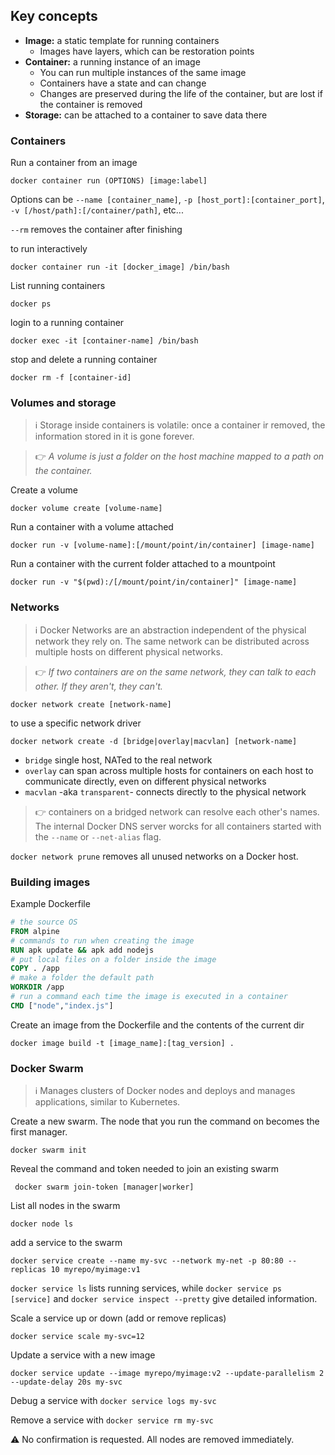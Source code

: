 ## Key concepts

* **Image:** a static template for running containers
  * Images have layers, which can be restoration points 
* **Container:** a running instance of an image 
  * You can run multiple instances of the same image
  * Containers have a state and can change
  * Changes are preserved during the life of the container, but are lost if the container is removed
* **Storage:** can be attached to a container to save data there 

### Containers
Run a container from an image
```
docker container run (OPTIONS) [image:label] 
```
Options can be `--name [container_name]`, `-p [host_port]:[container_port]`, `-v [/host/path]:[/container/path]`, etc...

`--rm` removes the container after finishing

to run interactively 
```
docker container run -it [docker_image] /bin/bash
```
List running containers
```
docker ps
```
login to a running container
```
docker exec -it [container-name] /bin/bash
```
stop and delete a running container
```
docker rm -f [container-id]
```


### Volumes and storage
> :information_source: Storage inside containers is volatile: once a container ir removed, the information stored in it is gone forever. 

> :point_right: _A volume is just a folder on the host machine mapped to a path on the container._

Create a volume
```
docker volume create [volume-name]
```
Run a container with a volume attached
```
docker run -v [volume-name]:[/mount/point/in/container] [image-name]
```
Run a container with the current folder attached to a mountpoint
```
docker run -v "$(pwd):/[/mount/point/in/container]" [image-name] 
```

### Networks
> :information_source: Docker Networks are an abstraction independent of the physical network they rely on. The same network can be distributed across multiple hosts on different physical networks.  

> :point_right: _If two containers are on the same network, they can talk to each other. If they aren't, they can't._
```
docker network create [network-name]
```
to use a specific network driver
```
docker network create -d [bridge|overlay|macvlan] [network-name]
```
* `bridge` single host, NATed to the real network
* `overlay` can span across multiple hosts for containers on each host to communicate directly, even on different physical networks
* `macvlan` -aka `transparent`- connects directly to the physical network

> :point_right: containers on a bridged network can resolve each other's names. The internal Docker DNS server worcks for all containers started with the `--name` or `--net-alias` flag.

`docker network prune` removes all unused networks on a Docker host.

### Building images 

Example Dockerfile

```dockerfile
# the source OS
FROM alpine
# commands to run when creating the image
RUN apk update && apk add nodejs
# put local files on a folder inside the image
COPY . /app
# make a folder the default path
WORKDIR /app
# run a command each time the image is executed in a container
CMD ["node","index.js"]
```

Create an image from the Dockerfile and the contents of the current dir

``` 
docker image build -t [image_name]:[tag_version] .
```

### Docker Swarm
> :information_source: Manages clusters of Docker nodes and deploys and manages applications, similar to Kubernetes.

Create a new swarm. The node that you run the command on becomes the first manager.
```
docker swarm init 
```
Reveal the command and token needed to join an existing swarm
```
 docker swarm join-token [manager|worker]
 ```
 List all nodes in the swarm
 ```
 docker node ls
 ```
 add a service to the swarm
 ```
docker service create --name my-svc --network my-net -p 80:80 --replicas 10 myrepo/myimage:v1
 ```
 `docker service ls` lists running services, while `docker service ps [service]` and `docker service inspect --pretty` give detailed information.
 
 Scale a service up or down (add or remove replicas)
```
docker service scale my-svc=12
```
Update a service with a new image
```
docker service update --image myrepo/myimage:v2 --update-parallelism 2 --update-delay 20s my-svc
```
Debug a service with `docker service logs my-svc`

Remove a service with `docker service rm my-svc` 

:warning: No confirmation is requested. All nodes are removed immediately.
